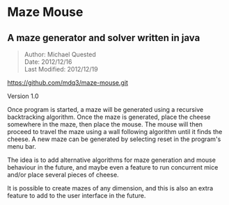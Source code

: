 Maze Mouse
==========

A maze generator and solver written in java
-------------------------------------------

> Author: Michael Quested  
> Date: 2012/12/16  
> Last Modified:  2012/12/19

https://github.com/mdq3/maze-mouse.git

Version 1.0

Once program is started, a maze will be generated using a recursive 
backtracking algorithm. Once the maze is generated, place the cheese 
somewhere in the maze, then place the mouse. The mouse will then 
proceed to travel the maze using a wall following algorithm until it 
finds the cheese. A new maze can be generated by selecting reset in the
program's menu bar.

The idea is to add alternative algorithms for maze generation and mouse
behaviour in the future, and maybe even a feature to run concurrent mice
and/or place several pieces of cheese.

It is possible to create mazes of any dimension, and this is also an
extra feature to add to the user interface in the future.

